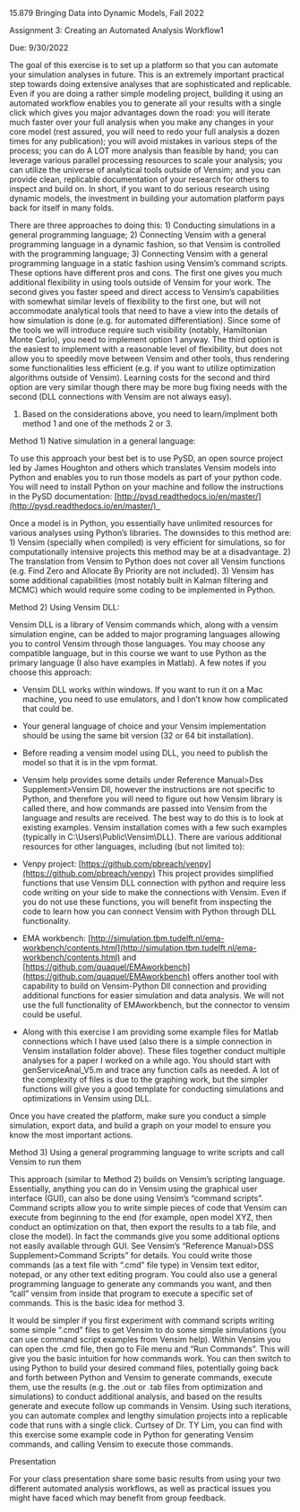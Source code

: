 15.879 Bringing Data into Dynamic Models, Fall 2022 

Assignment 3: Creating an Automated Analysis Workflow1 

Due: 9/30/2022 

The goal of this exercise is to set up a platform so that you can automate your simulation analyses in future. This is an extremely important practical step towards doing extensive analyses that are sophisticated and replicable. Even if you are doing a rather simple modeling project, building it using an automated workflow enables you to generate all your results with a single click which gives you major advantages down the road: you will iterate much faster over your full analysis when you make any changes in your core model (rest assured, you will need to redo your full analysis a dozen times for any publication); you will avoid mistakes in various steps of the process; you can do A LOT more analysis than feasible by hand; you can leverage various parallel processing resources to scale your analysis; you can utilize the universe of analytical tools outside of Vensim; and you can provide clean, replicable documentation of your research for others to inspect and build on. In short, if you want to do serious research using dynamic models, the investment in building your automation platform pays back for itself in many folds. 

There are three approaches to doing this: 1) Conducting simulations in a general programming language; 2) Connecting Vensim with a general programming language in a dynamic fashion, so that Vensim is controlled with the programming language; 3) Connecting Vensim with a general programming language in a static fashion using Vensim’s command scripts. These options have different pros and cons. The first one gives you much additional flexibility in using tools outside of Vensim for your work. The second gives you faster speed and direct access to Vensim’s capabilities with somewhat similar levels of flexibility to the first one, but will not accommodate analytical tools that need to have a view into the details of how simulation is done (e.g. for automated differentiation). Since some of the tools we will introduce require such visibility (notably, Hamiltonian Monte Carlo), you need to implement option 1 anyway. The third option is the easiest to implement with a reasonable level of flexibility, but does not allow you to speedily move between Vensim and other tools, thus rendering some functionalities less efficient (e.g. if you want to utilize optimization algorithms outside of Vensim). Learning costs for the second and third option are very similar though there may be more bug fixing needs with the second (DLL connections with Vensim are not always easy).  

1.  Based on the considerations above, you need to learn/implment both method 1 and one of the methods 2 or 3.  
    

Method 1) Native simulation in a general language: 

To use this approach your best bet is to use PySD, an open source project led by James Houghton and others which translates Vensim models into Python and enables you to run those models as part of your python code. You will need to install Python on your machine and follow the instructions in the PySD documentation: [http://pysd.readthedocs.io/en/master/](http://pysd.readthedocs.io/en/master/)  

Once a model is in Python, you essentially have unlimited resources for various analyses using Python’s libraries. The downsides to this method are: 1) Vensim (specially when compiled) is very efficient for simulations, so for computationally intensive projects this method may be at a disadvantage. 2) The translation from Vensim to Python does not cover all Vensim functions (e.g. Find Zero and Allocate By Priority are not included). 3) Vensim has some additional capabilities (most notably built in Kalman filtering and MCMC) which would require some coding to be implemented in Python. 

Method 2) Using Vensim DLL: 

Vensim DLL is a library of Vensim commands which, along with a vensim simulation engine, can be added to major programing languages allowing you to control Vensim through those languages. You may choose any compatible language, but in this course we want to use Python as the primary language (I also have examples in Matlab). A few notes if you choose this approach: 

-   Vensim DLL works within windows. If you want to run it on a Mac machine, you need to use emulators, and I don’t know how complicated that could be. 
    
-   Your general language of choice and your Vensim implementation should be using the same bit version (32 or 64 bit installation).  
    
-   Before reading a vensim model using DLL, you need to publish the model so that it is in the vpm format. 
    
-   Vensim help provides some details under Reference Manual>Dss Supplement>Vensim Dll, however the instructions are not specific to Python, and therefore you will need to figure out how Vensim library is called there, and how commands are passed into Vensim from the language and results are received. The best way to do this is to look at existing examples. Vensim installation comes with a few such examples (typically in C:\Users\Public\Vensim\DLL). There are various additional resources for other languages, including (but not limited to): 
    

-   Venpy project: [https://github.com/pbreach/venpy](https://github.com/pbreach/venpy) This project provides simplified functions that use Vensim DLL connection with python and require less code writing on your side to make the connections with Vensim. Even if you do not use these functions, you will benefit from inspecting the code to learn how you can connect Vensim with Python through DLL functionality. 
    
-   EMA workbench: [http://simulation.tbm.tudelft.nl/ema-workbench/contents.html](http://simulation.tbm.tudelft.nl/ema-workbench/contents.html) and [https://github.com/quaquel/EMAworkbench](https://github.com/quaquel/EMAworkbench) offers another tool with capability to build on Vensim-Python Dll connection and providing additional functions for easier simulation and data analysis. We will not use the full functionality of EMAworkbench, but the connector to vensim could be useful. 
    
-   Along with this exercise I am providing some example files for Matlab connections which I have used (also there is a simple connection in Vensim installation folder above). These files together conduct multiple analyses for a paper I worked on a while ago. You should start with genServiceAnal_V5.m and trace any function calls as needed. A lot of the complexity of files is due to the graphing work, but the simpler functions will give you a good template for conducting simulations and optimizations in Vensim using DLL.  
    

Once you have created the platform, make sure you conduct a simple simulation, export data, and build a graph on your model to ensure you know the most important actions. 

Method 3) Using a general programming language to write scripts and call Vensim to run them 

This approach (similar to Method 2) builds on Vensim’s scripting language. Essentially, anything you can do in Vensim using the graphical user interface (GUI), can also be done using Vensim’s “command scripts”. Command scripts allow you to write simple pieces of code that Vensim can execute from beginning to the end (for example, open model XYZ, then conduct an optimization on that, then export the results to a tab file, and close the model). In fact the commands give you some additional options not easily available through GUI. See Vensim’s “Reference Manual>DSS Supplement>Command Scripts” for details. You could write those commands (as a text file with “.cmd” file type) in Vensim text editor, notepad, or any other text editing program. You could also use a general programming language to generate any commands you want, and then “call” vensim from inside that program to execute a specific set of commands. This is the basic idea for method 3. 

It would be simpler if you first experiment with command scripts writing some simple “.cmd” files to get Vensim to do some simple simulations (you can use command script examples from Vensim help). Within Vensim you can open the .cmd file, then go to File menu and “Run Commands”. This will give you the basic intuition for how commands work. You can then switch to using Python to build your desired command files, potentially going back and forth between Python and Vensim to generate commands, execute them, use the results (e.g. the .out or .tab files from optimization and simulations) to conduct additional analysis, and based on the results generate and execute follow up commands in Vensim. Using such iterations, you can automate complex and lengthy simulation projects into a replicable code that runs with a single click. Curtsey of Dr. TY Lim, you can find with this exercise some example code in Python for generating Vensim commands, and calling Vensim to execute those commands. 

Presentation 

For your class presentation share some basic results from using your two different automated analysis workflows, as well as practical issues you might have faced which may benefit from group feedback.